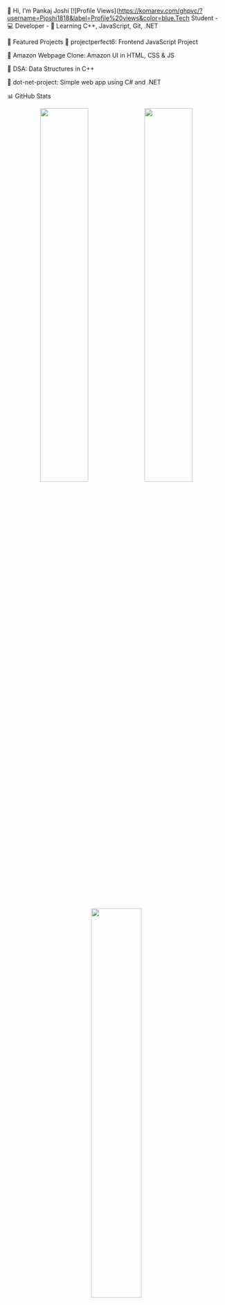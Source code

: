 👋 Hi, I'm Pankaj Joshi
[![Profile Views](https://komarev.com/ghpvc/?username=Pjoshi1818&label=Profile%20views&color=blue.Tech Student - 💻 Developer - 🌱 Learning C++, JavaScript, Git, .NET

🚀 Featured Projects
🔹 projectperfect6: Frontend JavaScript Project

🔹 Amazon Webpage Clone: Amazon UI in HTML, CSS & JS

🔹 DSA: Data Structures in C++

🔹 dot-net-project: Simple web app using C# and .NET

📊 GitHub Stats
<p align="center"> <img src="https://github-readme-stats.vercel.app/api?username=Pjoshi1818&show_icons=true&theme=radical" width="47%" /> <img src="https://streak-stats.demolab.com?user=Pjoshi1818&theme=radical&hide_border=true" width="47%" /> </p> <p align="center"> <img src="https://github-readme-stats.vercel.app/api/top-langs/?username=Pjoshi1818&layout=compact&theme=radical&langs_count=6" width="48%" /> </p>
🏆 Achievements
<p align="center"> <img src="https://github-profile-trophy.vercel.app/?username=Pjoshi1818&theme=radical&no-frame=true&margin-w=10&no-bg=true" alt="GitHub Trophies"/> </p>
🛠️ Tech Stack
<p align="left"> <img src="https://cdn.jsdelivr.net/gh/devicons/devicon/icons/cplusplus/cplusplus-original.svg" alt="C++" width="36"/> <img src="https://cdn.jsdelivr.net/gh/devicons/devicon/icons/csharp/csharp-original.svg" alt="C#" width="36"/> <img src="https://cdn.jsdelivr.net/gh/devicons/devicon/icons/dot-net/dot-net-original.svg" alt=".NET" width="36"/> <img src="https://cdn.jsdelivr.net/gh/devicons/devicon/icons/javascript/javascript-original.svg" alt="JavaScript" width="36"/> <img src="https://cdn.jsdelivr.net/gh/devicons/devicon/icons/html5/html5-original.svg" alt="HTML5" width="36"/> <img src="https://cdn.jsdelivr.net/gh/devicons/devicon/icons/css3/css3-original.svg" alt="CSS3" width="36"/> <img src="https://cdn.jsdelivr.net/gh/devicons/devicon/icons/git/git-original.svg" alt="Git" width="36"/> <img src="https://cdn.jsdelivr.net/gh/devicons/devicon/icons/github/github-original.svg" alt="GitHub" width="36"/> </p>
📬 Contact
📧 pankajmenariyajoshi@gmail.com

📍 Udaipur, Rajasthan, India
